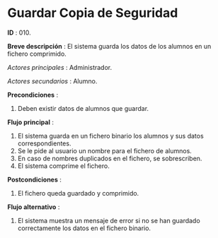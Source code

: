 # Guardar Copia de Seguridad

**ID** : 010.

**Breve descripción** : El sistema guarda los datos de los alumnos en un fichero comprimido.

*Actores principales* : Administrador.

*Actores secundarios* : Alumno.

**Precondiciones** :
1. Deben existir datos de alumnos que guardar.

**Flujo principal** :
1. El sistema guarda en un fichero binario los alumnos y sus datos correspondientes.
2. Se le pide al usuario un nombre para el fichero de alumnos.
3. En caso de nombres duplicados en el fichero, se sobrescriben.
4. El sistema comprime el fichero.

**Postcondiciones** :
1. El fichero queda guardado y comprimido.

**Flujo alternativo** :
1. El sistema muestra un mensaje de error si no se han guardado correctamente los datos en el fichero binario.
